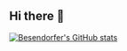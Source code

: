## Hi there 👋

[![Besendorfer's GitHub stats](https://github-readme-stats.vercel.app/api?username=Besendorfer)](https://github.com/anuraghazra/github-readme-stats)

<!--
**Besendorfer/Besendorfer** is a ✨ _special_ ✨ repository because its `README.md` (this file) appears on your GitHub profile.

Here are some ideas to get you started:

- 🔭 I’m currently working on ...
- 🌱 I’m currently learning ...
- 👯 I’m looking to collaborate on ...
- 🤔 I’m looking for help with ...
- 💬 Ask me about ...
- 📫 How to reach me: ...
- 😄 Pronouns: ...
- ⚡ Fun fact: ...
-->
